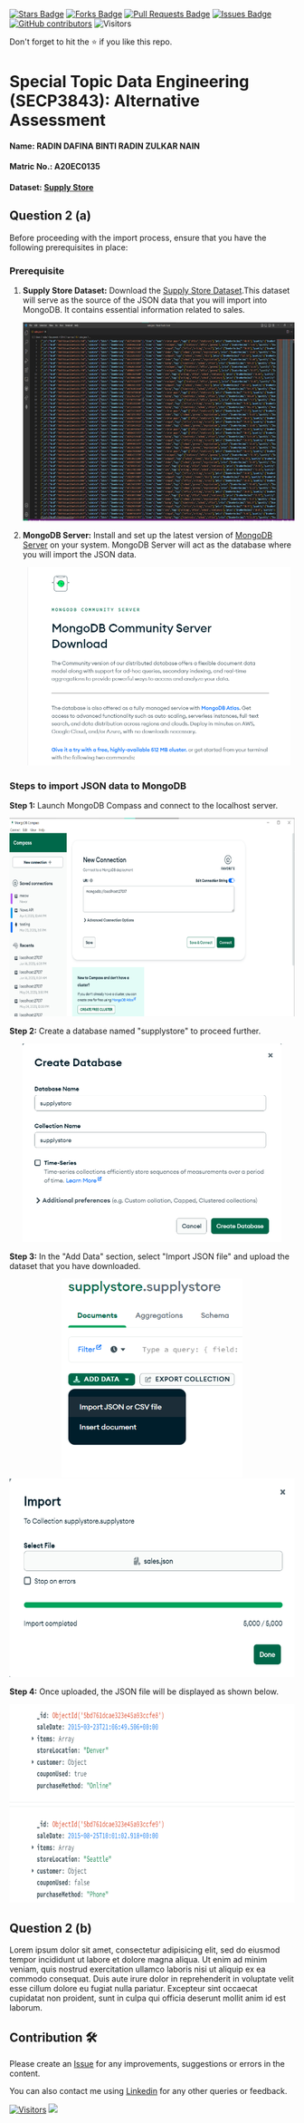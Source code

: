 
<a href="https://github.com/drshahizan/SECP3843/stargazers"><img src="https://img.shields.io/github/stars/drshahizan/SECP3843" alt="Stars Badge"/></a>
<a href="https://github.com/drshahizan/SECP3843/network/members"><img src="https://img.shields.io/github/forks/drshahizan/SECP3843" alt="Forks Badge"/></a>
<a href="https://github.com/drshahizan/SECP3843/pulls"><img src="https://img.shields.io/github/issues-pr/drshahizan/SECP3843" alt="Pull Requests Badge"/></a>
<a href="https://github.com/drshahizan/SECP3843/issues"><img src="https://img.shields.io/github/issues/drshahizan/SECP3843" alt="Issues Badge"/></a>
<a href="https://github.com/drshahizan/SECP3843/graphs/contributors"><img alt="GitHub contributors" src="https://img.shields.io/github/contributors/drshahizan/SECP3843?color=2b9348"></a>
![Visitors](https://api.visitorbadge.io/api/visitors?path=https%3A%2F%2Fgithub.com%2Fdrshahizan%2FSECP3843&labelColor=%23d9e3f0&countColor=%23697689&style=flat)

Don't forget to hit the :star: if you like this repo.

# Special Topic Data Engineering (SECP3843): Alternative Assessment

#### Name: RADIN DAFINA BINTI RADIN ZULKAR NAIN
#### Matric No.: A20EC0135
#### Dataset: [Supply Store](https://github.com/drshahizan/dataset/tree/main/mongodb/01-sales)

## Question 2 (a)

Before proceeding with the import process, ensure that you have the following prerequisites in place:

### Prerequisite

  1. **Supply Store Dataset:** Download the [Supply Store Dataset](https://github.com/drshahizan/dataset/tree/main/mongodb/01-sales).This dataset will serve as the source of the JSON data that you will import into MongoDB. It contains essential information related to sales.
     
     <div align="center"><img src="files/images/sales.png" height="350px" /></div>
     
  3. **MongoDB Server:** Install and set up the latest version of [MongoDB Server](https://www.mongodb.com/try/download/community) on your system. MongoDB Server will act as the database where you will import the JSON data.
     
     <div align="center"><img src="files/images/dlmongodb.png" height="350px" /></div>

### Steps to import JSON data to MongoDB

  **Step 1:** Launch MongoDB Compass and connect to the localhost server.
<div align="center"><img src="files/images/compass.png" height="350px" /></div>
  
  **Step 2:** Create a database named "supplystore" to proceed further.
  <div align="center"><img src="files/images/createdb.png" height="350px" /></div>

  **Step 3:** In the "Add Data" section, select "Import JSON file" and upload the dataset that you have downloaded.
  <div align="center"><img src="files/images/db-1.png" height="350px" /></div>
  <div align="center"><img src="files/images/db-2.png" height="350px" /></div>
  
  **Step 4:** Once uploaded, the JSON file will be displayed as shown below.
  <div align="center"><img src="files/images/db-3.png" height="350px" /></div>

## Question 2 (b)
Lorem ipsum dolor sit amet, consectetur adipisicing elit, sed do eiusmod tempor incididunt ut labore et dolore magna aliqua. Ut enim ad minim veniam, quis nostrud exercitation ullamco laboris nisi ut aliquip ex ea commodo consequat. Duis aute irure dolor in reprehenderit in voluptate velit esse cillum dolore eu fugiat nulla pariatur. Excepteur sint occaecat cupidatat non proident, sunt in culpa qui officia deserunt mollit anim id est laborum.

## Contribution 🛠️
Please create an [Issue](https://github.com/drshahizan/special-topic-data-engineering/issues) for any improvements, suggestions or errors in the content.

You can also contact me using [Linkedin](https://www.linkedin.com/in/drshahizan/) for any other queries or feedback.

[![Visitors](https://api.visitorbadge.io/api/visitors?path=https%3A%2F%2Fgithub.com%2Fdrshahizan&labelColor=%23697689&countColor=%23555555&style=plastic)](https://visitorbadge.io/status?path=https%3A%2F%2Fgithub.com%2Fdrshahizan)
![](https://hit.yhype.me/github/profile?user_id=81284918)




